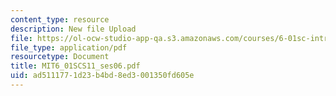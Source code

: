 ```yaml
---
content_type: resource
description: New file Upload
file: https://ol-ocw-studio-app-qa.s3.amazonaws.com/courses/6-01sc-introduction-to-electrical-engineering-and-computer-science-i-spring-2011/ad5111771d23b4bd8ed3001350fd605e_MIT6_01SCS11_ses06.pdf
file_type: application/pdf
resourcetype: Document
title: MIT6_01SCS11_ses06.pdf
uid: ad511177-1d23-b4bd-8ed3-001350fd605e
---
```

